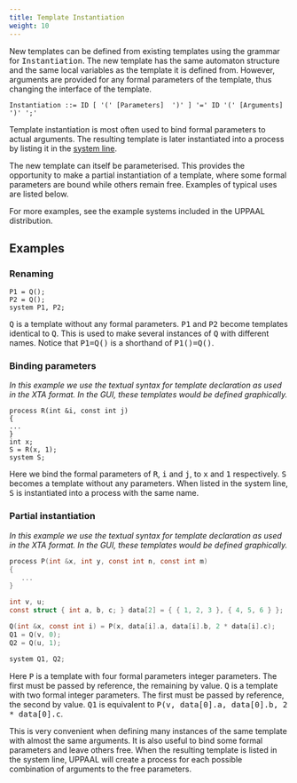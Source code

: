 ```yaml
---
title: Template Instantiation
weight: 10
---
```


New templates can be defined from existing templates using the grammar for <tt>Instantiation</tt>. The new template has the same automaton structure and the same local variables as the template it is defined from. However, arguments are provided for any formal parameters of the template, thus changing the interface of the template.

``` EBNF
Instantiation ::= ID [ '(' [Parameters]  ')' ] '=' ID '(' [Arguments] ')' ';'
```

Template instantiation is most often used to bind formal parameters to actual arguments. The resulting template is later instantiated into a process by listing it in the [system line](../).

The new template can itself be parameterised. This provides the opportunity to make a partial instantiation of a template, where some formal parameters are bound while others remain free. Examples of typical uses are listed below.

For more examples, see the example systems included in the UPPAAL distribution.

## Examples

### Renaming

```
P1 = Q();
P2 = Q();
system P1, P2;
```

<tt>Q</tt> is a template without any formal parameters. <tt>P1</tt> and <tt>P2</tt> become templates identical to <tt>Q</tt>. This is used to make several instances of <tt>Q</tt> with different names. Notice that <tt>P1=Q()</tt> is a shorthand of <tt>P1()=Q()</tt>.

### Binding parameters

_In this example we use the textual syntax for template declaration as used in the XTA format. In the GUI, these templates would be defined graphically._

```
process R(int &i, const int j)
{
...
}
int x;
S = R(x, 1);
system S;
```

Here we bind the formal parameters of <tt>R</tt>, <tt>i</tt> and <tt>j</tt>, to <tt>x</tt> and <tt>1</tt> respectively. <tt>S</tt> becomes a template without any parameters. When listed in the system line, <tt>S</tt> is instantiated into a process with the same name.

### Partial instantiation

_In this example we use the textual syntax for template declaration as used in the XTA format. In the GUI, these templates would be defined graphically._

``` c
process P(int &x, int y, const int n, const int m)
{
   ...
}

int v, u;
const struct { int a, b, c; } data[2] = { { 1, 2, 3 }, { 4, 5, 6 } };

Q(int &x, const int i) = P(x, data[i].a, data[i].b, 2 * data[i].c);
Q1 = Q(v, 0);
Q2 = Q(u, 1);

system Q1, Q2;

```

Here <tt>P</tt> is a template with four formal parameters integer parameters. The first must be passed by reference, the remaining by value. <tt>Q</tt> is a template with two formal integer parameters. The first must be passed by reference, the second by value. <tt>Q1</tt> is equivalent to <tt>P(v, data[0].a, data[0].b, 2 * data[0].c</tt>.

This is very convenient when defining many instances of the same template with almost the same arguments. It is also useful to bind some formal parameters and leave others free. When the resulting template is listed in the system line, UPPAAL will create a process for each possible combination of arguments to the free parameters.